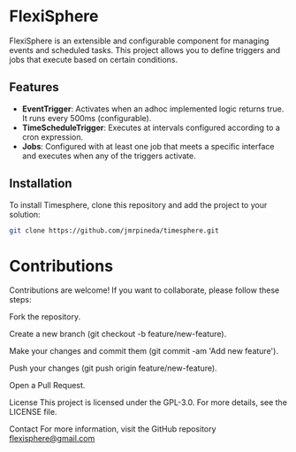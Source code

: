 # FlexiSphere

FlexiSphere is an extensible and configurable component for managing events and scheduled tasks. This project allows you to define triggers and jobs that execute based on certain conditions.

## Features

- **EventTrigger**: Activates when an adhoc implemented logic returns true. It runs every 500ms (configurable).
- **TimeScheduleTrigger**: Executes at intervals configured according to a cron expression.
- **Jobs**: Configured with at least one job that meets a specific interface and executes when any of the triggers activate.

## Installation

To install Timesphere, clone this repository and add the project to your solution:

```bash
git clone https://github.com/jmrpineda/timesphere.git
```

# Contributions
Contributions are welcome! If you want to collaborate, please follow these steps:

Fork the repository.

Create a new branch (git checkout -b feature/new-feature).

Make your changes and commit them (git commit -am 'Add new feature').

Push your changes (git push origin feature/new-feature).

Open a Pull Request.

License
This project is licensed under the GPL-3.0. For more details, see the LICENSE file.

Contact
For more information, visit the GitHub repository [flexisphere@gmail.com](mailto:flexisphere@gmail.com)

